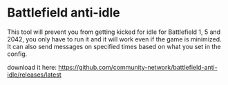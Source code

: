 # Battlefield anti-idle
This tool will prevent you from getting kicked for idle for Battlefield 1, 5 and 2042, you only have to run it and it will work even if the game is minimized.
It can also send messages on specified times based on what you set in the config.

download it here: https://github.com/community-network/battlefield-anti-idle/releases/latest
